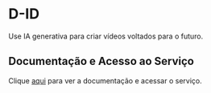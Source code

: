 # D-ID

Use IA generativa para criar vídeos voltados para o futuro.

## Documentação e Acesso ao Serviço

Clique [aqui](https://www.d-id.com) para ver a documentação e acessar o serviço.